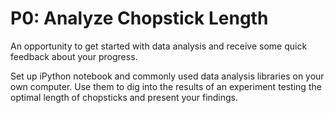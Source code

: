 # P0: Analyze Chopstick Length

An opportunity to get started with data analysis and receive some quick feedback about your progress.

Set up iPython notebook and commonly used data analysis libraries on your own computer. Use them to dig into the results of an experiment testing the optimal length of chopsticks and present your findings.
